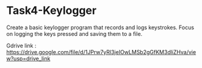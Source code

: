 # Task4-Keylogger

Create a basic keylogger program that records and logs keystrokes. Focus on logging the keys pressed and saving them to a file.

Gdrive link : https://drive.google.com/file/d/1JPrw7yRl3jeIOwLMSb2gGfKM3dliZHva/view?usp=drive_link
